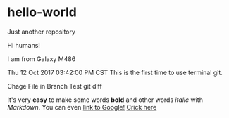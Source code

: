 # hello-world
Just another repository

Hi humans!

I am from Galaxy M486

Thu 12 Oct 2017 03:42:00 PM CST
This is the first time to use terminal git.

Chage File in Branch
Test git diff

It's very **easy** to make some words **bold** and other words *italic* with *Markdown*. You can even [link to Google!](http://google.com)
[Crick here](http://baidu.com)
